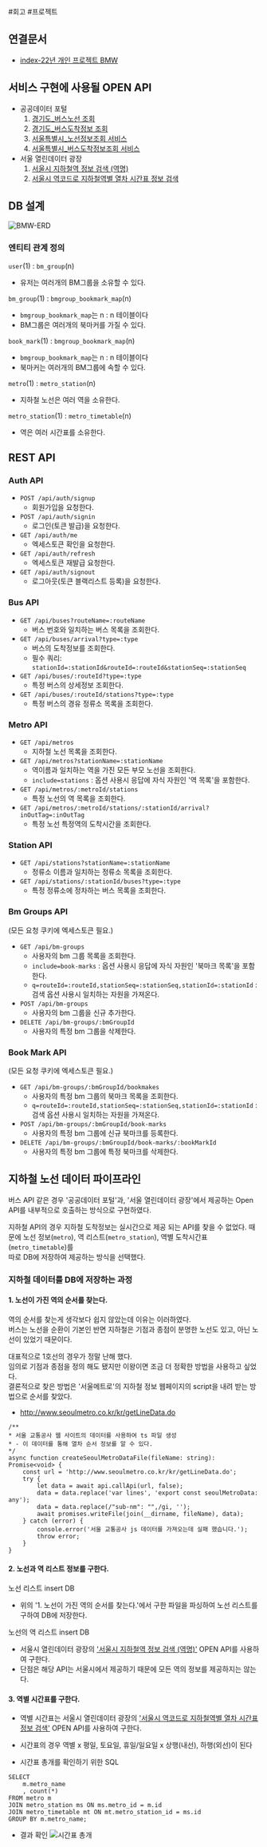 #회고 #프로젝트

## 연결문서
- [index-22년 개인 프로젝트 BMW](../index-22년%20개인%20프로젝트%20BMW.md)

## 서비스 구현에 사용될 OPEN API

- 공공데이터 포털
    1. [경기도_버스노선 조회](https://www.data.go.kr/tcs/dss/selectApiDataDetailView.do?publicDataPk=15080662 "https://www.data.go.kr/tcs/dss/selectApiDataDetailView.do?publicDataPk=15080662")
    2. [경기도_버스도착정보 조회](https://www.data.go.kr/tcs/dss/selectApiDataDetailView.do?publicDataPk=15080346 "https://www.data.go.kr/tcs/dss/selectApiDataDetailView.do?publicDataPk=15080346")
    3. [서울특별시_노선정보조회 서비스](https://www.data.go.kr/tcs/dss/selectApiDataDetailView.do?publicDataPk=15000193 "https://www.data.go.kr/tcs/dss/selectApiDataDetailView.do?publicDataPk=15000193")
    4. [서울특별시_버스도착정보조회 서비스](https://www.data.go.kr/tcs/dss/selectApiDataDetailView.do?publicDataPk=15000314 "https://www.data.go.kr/tcs/dss/selectApiDataDetailView.do?publicDataPk=15000314")
- 서울 열린데이터 광장
    1. [서울시 지하철역 정보 검색 (역명)](https://data.seoul.go.kr/dataList/OA-121/S/1/datasetView.do "https://data.seoul.go.kr/dataList/OA-121/S/1/datasetView.do")
    2. [서울시 역코드로 지하철역별 열차 시간표 정보 검색](https://data.seoul.go.kr/dataList/OA-101/A/1/datasetView.do "https://data.seoul.go.kr/dataList/OA-101/A/1/datasetView.do")

## DB 설계

![BMW-ERD](images/BMW-ERD.png)

### 엔티티 관계 정의
`user`(1) : `bm_group`(n)
- 유저는 여러개의 BM그룹을 소유할 수 있다.

`bm_group`(1) : `bmgroup_bookmark_map`(n)
- `bmgroup_bookmark_map`는 n : n 테이블이다
- BM그룹은 여러개의 북마커를 가질 수 있다.

`book_mark`(1) : `bmgroup_bookmark_map`(n)
- `bmgroup_bookmark_map`는 n : n 테이블이다
- 북마커는 여러개의 BM그룹에 속할 수 있다.

`metro`(1) : `metro_station`(n)
- 지하철 노선은 여러 역을 소유한다.

`metro_station`(1) : `metro_timetable`(n)
- 역은 여러 시간표를 소유한다.

## REST API

### Auth API
- `POST /api/auth/signup`
    - 회원가입을 요청한다.
- `POST /api/auth/signin`
    - 로그인(토큰 발급)을 요청한다.
- `GET /api/auth/me`
    - 엑세스토큰 확인을 요청한다.
- `GET /api/auth/refresh`
    - 엑세스토큰 재발급 요청한다.
- `GET /api/auth/signout`
    - 로그아웃(토큰 블랙리스트 등록)을 요청한다.

### Bus API
- `GET /api/buses?routeName=:routeName`
    - 버스 번호와 일치하는 버스 목록을 조회한다.
- `GET /api/buses/arrival?type=:type`
    - 버스의 도착정보를 조회한다.
    - 필수 쿼리: `stationId=:stationId&routeId=:routeId&stationSeq=:stationSeq`
- `GET /api/buses/:routeId?type=:type`
    - 특정 버스의 상세정보 조회한다.
- `GET /api/buses/:routeId/stations?type=:type`
    - 특정 버스의 경유 정류소 목록을 조회한다.

### Metro API
- `GET /api/metros`
    - 지하철 노선 목록을 조회한다.
- `GET /api/metros?stationName=:stationName`
    - 역이름과 일치하는 역을 가진 모든 부모 노선을 조회한다.
    - `include=stations` : 옵션 사용시 응답에 자식 자원인 '역 목록'을 포함한다.
- `GET /api/metros/:metroId/stations`
    - 특정 노선의 역 목록을 조회한다.
- `GET /api/metros/:metroId/stations/:stationId/arrival?inOutTag=:inOutTag`
    - 특정 노선 특정역의 도착시간을 조회한다.

### Station API
- `GET /api/stations?stationName=:stationName`
    - 정류소 이름과 일치하는 정류소 목록을 조회한다.
- `GET /api/stations/:stationId/buses?type=:type`
    - 특정 정류소에 정차하는 버스 목록을 조회한다.

### Bm Groups  API
(모든 요청 쿠키에 엑세스토큰 필요.)

- `GET /api/bm-groups`
    - 사용자의 bm 그룹 목록을 조회한다.
    - `include=book-marks` : 옵션 사용시 응답에 자식 자원인 '북마크 목록'을 포함한다.
    - `q=routeId=:routeId,stationSeq=:stationSeq,stationId=:stationId` : 검색 옵션 사용시 일치하는 자원을 가져온다.
- `POST /api/bm-groups`
    - 사용자의 bm 그룹을 신규 추가한다.
- `DELETE /api/bm-groups/:bmGroupId`
    - 사용자의 특정 bm 그룹을 삭제한다.

### Book Mark API
(모든 요청 쿠키에 엑세스토큰 필요.)

- `GET /api/bm-groups/:bmGroupId/bookmakes`
    - 사용자의 특정 bm 그룹의 북마크 목록을 조회한다.
    - `q=routeId=:routeId,stationSeq=:stationSeq,stationId=:stationId` : 검색 옵션 사용시 일치하는 자원을 가져온다.
- `POST /api/bm-groups/:bmGroupId/book-marks`
    - 사용자의 특정 bm 그룹에 신규 북마크를 등록한다.
- `DELETE /api/bm-groups/:bmGroupId/book-marks/:bookMarkId`
    - 사용자의 특정 bm 그룹에 특정 북마크를 삭제한다.


## 지하철 노선 데이터 파이프라인

버스 API 같은 경우 '공공데이터 포털'과, '서울 열린데이터 광장'에서 제공하는 Open API를 내부적으로 호출하는 방식으로 구현하였다.

지하철 API의 경우 지하철 도착정보는 실시간으로 제공 되는 API를 찾을 수 없었다.
때문에 노선 정보(`metro`), 역 리스트(`metro_station`), 역별 도착시간표(`metro_timetable`)를  
따로 DB에 저장하여 제공하는 방식을 선택했다.

### 지하철 데이터를 DB에 저장하는 과정
#### 1. 노선이 가진 역의 순서를 찾는다.

역의 순서를 찾는게 생각보다 쉽지 않았는데 이유는 이러하였다.  
버스는 노선을 순환이 기본인 반면 지하철은 기점과 종점이 분명한 노선도 있고, 아닌 노선이 있었기 때문이다. 

대표적으로 1호선의 경우가 정말 난해 했다.  
임의로 기점과 종점을 정의 해도 됐지만 이왕이면 조금 더 정확한 방법을 사용하고 싶었다.  
결론적으로 찾은 방법은 '서울메트로'의 지하철 정보 웹페이지의 script을 내려 받는 방법으로 순서를 찾았다.  
- http://www.seoulmetro.co.kr/kr/getLineData.do

```
/**
* 서울 교통공사 웹 사이트의 데이터를 사용하여 ts 파일 생성
* - 이 데이터를 통해 열차 순서 정보를 알 수 있다.
*/
async function createSeoulMetroDataFile(fileName: string): Promise<void> {
	const url = 'http://www.seoulmetro.co.kr/kr/getLineData.do';
	try {
		let data = await api.callApi(url, false);
		data = data.replace('var lines', 'export const seoulMetroData: any');
		data = data.replace(/"sub-nm": "",/gi, '');
		await promises.writeFile(join(__dirname, fileName), data);
	} catch (error) {
		console.error('서울 교통공사 js 데이터를 가져오는데 실패 했습니다.');
		throw error;
	}
}
```

#### 2. 노선과 역 리스트 정보를 구한다.

노선 리스트 insert DB
- 위의 '1. 노선이 가진 역의 순서를 찾는다.'에서 구한 파일을 파싱하여 노선 리스트를 구하여 DB에 저장한다.

노선의 역 리스트 insert DB
- 서울시 열린데이터 광장의  ['서울시 지하철역 정보 검색 (역명)'](https://data.seoul.go.kr/dataList/OA-121/S/1/datasetView.do)  OPEN API를 사용하여 구한다.
- 단점은 해당 API는 서울시에서 제공하기 때문에 모든 역의 정보를 제공하지는 않는다.

#### 3. 역별 시간표를 구한다.

- 역별 시간표는 서울시 열린데이터 광장의 ['서울시 역코드로 지하철역별 열차 시간표 정보 검색'](https://data.seoul.go.kr/dataList/OA-101/A/1/datasetView.do) OPEN API를 사용하여 구한다.
- 시간표의 경우 역별 x 평일, 토요일, 휴일/일요일 x 상행(내선), 하행(외선)이 된다

- 시간표 총개를 확인하기 위한 SQL
```
SELECT
	m.metro_name
	, count(*)
FROM metro m
JOIN metro_station ms ON ms.metro_id = m.id
JOIN metro_timetable mt ON mt.metro_station_id = ms.id 
GROUP BY m.metro_name;
```

- 결과 확인
![시간표 총개](images/시간표-총개.png)
